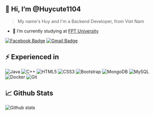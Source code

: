 ##  👋 Hi, I’m @Huycute1104


> My name's Huy and I'm a Backend Developer, from Viet Nam

- 🔭 I’m currently studying at [FPT University](https://university.fpt.edu.vn/)


[![Facebook Badge](https://img.shields.io/badge/-hailua.tamquan-1877F2?style=flat-square&logo=Facebook&logoColor=white&link=https://www.facebook.com/hailua.tamquan)](https://www.facebook.com/hailua.tamquan)
[![Gmail Badge](https://img.shields.io/badge/-huypt110402@gmail.com-c14438?style=flat-square&logo=Gmail&logoColor=white&link=mailto:huypt110402@gmail.com)](mailto:huypt110402@gmail.com)


## ⚡ Experienced in

![Java](https://img.shields.io/badge/-java-E34A86?style=flat-square&logo=java)
![C++](https://img.shields.io/badge/-C++-00599C?style=flat-square&logo=c)
![HTML5](https://img.shields.io/badge/-HTML5-E34F26?style=flat-square&logo=html5&logoColor=white)
![CSS3](https://img.shields.io/badge/-CSS3-1572B6?style=flat-square&logo=css3)
![Bootstrap](https://img.shields.io/badge/-Bootstrap-563D7C?style=flat-square&logo=bootstrap)
![MongoDB](https://img.shields.io/badge/-MongoDB-black?style=flat-square&logo=mongodb)
![MySQL](https://img.shields.io/badge/-MySQL-black?style=flat-square&logo=mysql)
![Docker](https://img.shields.io/badge/-Docker-black?style=flat-square&logo=docker)
![Git](https://img.shields.io/badge/-Git-black?style=flat-square&logo=git)

## 📈 Github Stats

![Github stats](https://github-readme-stats.vercel.app/api?username=Huycute1104&show_icons=true&include_all_commits=true&count_private=true&theme=dark)





